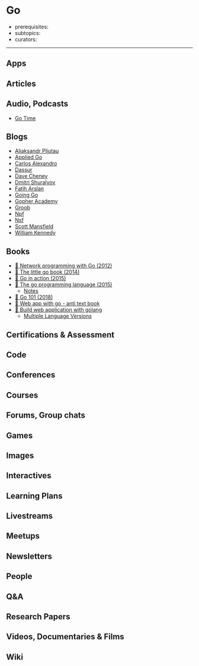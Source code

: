 # Go

- prerequisites:
- subtopics:
- curators:

------

## Apps

## Articles

## Audio, Podcasts

- [Go Time](https://changelog.com/gotime)

## Blogs

- [Aliaksandr Pliutau](http://pliutau.com/)
- [Applied Go](https://appliedgo.net/)
- [Carlos Alexandro](https://carlosbecker.com/archive/)
- [Dassur](https://dassur.ma/)
- [Dave Cheney](https://dave.cheney.net/)
- [Dmitri Shuralyov](https://dmitri.shuralyov.com/blog)
- [Fatih Arslan](https://medium.com/@farslan)
- [Going Go](https://www.goinggo.net/)
- [Gopher Academy](https://blog.gopheracademy.com/)
- [Groob](https://groob.io/)
- [Npf](https://npf.io/blog/)
- [Nsf](https://nsfdev.wordpress.com/)
- [Scott Mansfield](http://blog.sgmansfield.com/)
- [William Kennedy](https://www.goinggo.net/)

## Books

- [📖 Network programming with Go (2012)](https://jan.newmarch.name/go/)
- [📖 The little go book (2014)](http://openmymind.net/The-Little-Go-Book/)
- [📖 Go in action (2015)](https://github.com/iMarcoGovea/books/blob/master/golang/go-in-action.pdf)
- [📕 The go programming language (2015)](http://www.goodreads.com/book/show/25080953-the-go-programming-language)
  - [Notes](https://github.com/namit/The-Go-Programming-Language)
- [📖 Go 101 (2018)](https://go101.org/article/101.html)
- [📖 Web app with go - anti text book](https://thewhitetulip.gitbooks.io/webapp-with-golang-anti-textbook/content/)
- [📖 Build web application with golang](https://github.com/astaxie/build-web-application-with-golang/blob/master/en/preface.md)
  - [Multiple Language Versions](https://github.com/astaxie/build-web-application-with-golang#multiple-language-versions)


## Certifications & Assessment

## Code

## Conferences

## Courses

## Forums, Group chats

## Games

## Images

## Interactives

## Learning Plans

## Livestreams

## Meetups

## Newsletters

## People

## Q&A

## Research Papers

## Videos, Documentaries & Films

## Wiki
